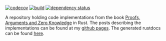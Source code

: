 [![codecov](https://codecov.io/gh/montekki/thaler-study/branch/master/graph/badge.svg)](https://codecov.io/gh/montekki/thaler-study)
[![build](https://github.com/montekki/thaler-study/actions/workflows/ci.yml/badge.svg?event=push)](https://github.com/montekki/thaler-study/actions/workflows/ci.yml)
[![dependency status](https://deps.rs/repo/github/montekki/thaler-study/status.svg)](https://deps.rs/repo/github/montekki/thaler-study)

A repository holding code implementations from the book
[Proofs, Arguments and Zero Knowledge] in Rust. The posts
describing the implementations can be found at my
[github pages](https://montekki.github.io). The generated
rustdocs can be found
[here](https://montekki.github.io/thaler-study/).


[Proofs, Arguments and Zero Knowledge]: https://people.cs.georgetown.edu/jthaler/ProofsArgsAndZK.html

